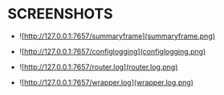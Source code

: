 SCREENSHOTS
===========

 * ![http://127.0.0.1:7657/summaryframe](summaryframe.png)

 * ![http://127.0.0.1:7657/configlogging](configlogging.png)

 * ![http://127.0.0.1:7657/router.log](router.log.png)

 * ![http://127.0.0.1:7657/wrapper.log](wrapper.log.png)


